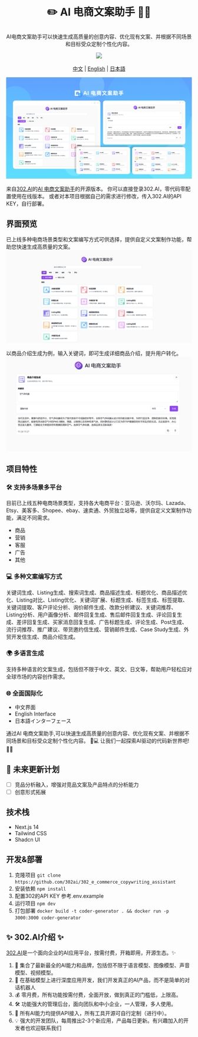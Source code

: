 # <p align="center">✏️ AI 电商文案助手 🚀✨</p>

<p align="center">AI电商文案助手可以快速生成高质量的创意内容、优化现有文案、并根据不同场景和目标受众定制个性化内容。</p>

<p align="center"><a href="https://302.ai/tools/ecom/" target="blank"><img src="https://file.302ai.cn/gpt/imgs/github/302_badge.png" /></a></p >

<p align="center"><a href="README_zh.md">中文</a> | <a href="README.md">English</a> | <a href="README_ja.md">日本語</a></p>

![界面预览](docs/AI电商文案助手.png)  

来自[302.AI](https://302.ai)的[AI 电商文案助手](https://302.ai/tools/ecom/)的开源版本。
你可以直接登录302.AI，零代码零配置使用在线版本。
或者对本项目根据自己的需求进行修改，传入302.AI的API KEY，自行部署。

## 界面预览
已上线多种电商场景类型和文案编写方式可供选择，提供自定义文案制作功能，帮助您快速生成高质量的文案。
![界面预览](docs/电商1.png)       

以商品介绍生成为例，输入关键词，即可生成详细商品介绍，提升用户转化。
![界面预览](docs/电商2.png)

## 项目特性
### 🛠️ 支持多场景多平台
目前已上线五种电商场景类型，支持各大电商平台：亚马逊、沃尔玛、Lazada、Etsy、美客多、Shopee、ebay、速卖通、外贸独立站等，提供自定义文案制作功能，满足不同需求。
  - 商品
  - 营销
  - 客服
  - 广告
  - 其他
  
### 💻 多种文案编写方式
关键词生成、Listing生成、搜索词生成、商品描述生成、标题优化、商品描述优化、Listing对比、Listing优化、关键词扩展、标题生成、标签生成、标签提取、关键词提取、客户评论分析、询价邮件生成、改款分析建议、关键词推荐、Listing分析、用户画像分析、邮件回复生成、售后邮件回复生成、评论回复生成、差评回复生成、买家消息回复生成、广告标题生成、评论生成、Post生成、流行词推荐、推广建议、带货邀约信生成、营销邮件生成、Case Study生成、外贸开发信生成、商品介绍生成。

### 🌍 多语言生成 
支持多种语言的文案生成，包括但不限于中文、英文、日文等，帮助用户轻松应对全球市场的内容创作需求。

### 🌐 全面国际化 
  - 中文界面
  - English Interface
  - 日本語インターフェース

通过AI 电商文案助手,可以快速生成高质量的创意内容、优化现有文案、并根据不同场景和目标受众定制个性化内容。 🎉💻 让我们一起探索AI驱动的代码新世界吧! 🌟🚀

## 🚩 未来更新计划
- [ ] 竞品分析融入，增强对竞品文案及产品特点的分析能力
- [ ] 创意形式拓展
  
## 技术栈
- Next.js 14
- Tailwind CSS
- Shadcn UI

## 开发&部署
1. 克隆项目 `git clone https://github.com/302ai/302_e_commerce_copywriting_assistant`
2. 安装依赖 `npm install`
3. 配置302的API KEY 参考.env.example
4. 运行项目 `npm dev`
5. 打包部署 `docker build -t coder-generator . && docker run -p 3000:3000 coder-generator`


## ✨ 302.AI介绍 ✨
[302.AI](https://302.ai)是一个面向企业的AI应用平台，按需付费，开箱即用，开源生态。✨
1. 🧠 集合了最新最全的AI能力和品牌，包括但不限于语言模型、图像模型、声音模型、视频模型。
2. 🚀 在基础模型上进行深度应用开发，我们开发真正的AI产品，而不是简单的对话机器人
3. 💰 零月费，所有功能按需付费，全面开放，做到真正的门槛低，上限高。
4. 🛠 功能强大的管理后台，面向团队和中小企业，一人管理，多人使用。
5. 🔗 所有AI能力均提供API接入，所有工具开源可自行定制（进行中）。
6. 💡 强大的开发团队，每周推出2-3个新应用，产品每日更新。有兴趣加入的开发者也欢迎联系我们
